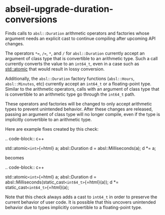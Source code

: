 abseil-upgrade-duration-conversions
===================================

Finds calls to `absl::Duration` arithmetic operators and factories whose
argument needs an explicit cast to continue compiling after upcoming API
changes.

The operators `*=`, `/=`, `*`, and `/` for `absl::Duration` currently
accept an argument of class type that is convertible to an arithmetic
type. Such a call currently converts the value to an `int64_t`, even in
a case such as [std::atomic](https://clang.llvm.org/extra/clang-tidy/checks/float) that would result in lossy
conversion.

Additionally, the `absl::Duration` factory functions (`absl::Hours`,
`absl::Minutes`, etc) currently accept an `int64_t` or a floating-point
type. Similar to the arithmetic operators, calls with an argument of
class type that is convertible to an arithmetic type go through the
`int64_t` path.

These operators and factories will be changed to only accept arithmetic
types to prevent unintended behavior. After these changes are released,
passing an argument of class type will no longer compile, even if the
type is implicitly convertible to an arithmetic type.

Here are example fixes created by this check:

.. code-block:: c++

std::atomic`<int>`{=html} a; absl::Duration d = absl::Milliseconds(a); d
\*= a;

becomes

.. code-block:: c++

std::atomic`<int>`{=html} a; absl::Duration d =
absl::Milliseconds(static\_cast`<int64_t>`{=html}(a)); d \*=
static\_cast`<int64_t>`{=html}(a);

Note that this check always adds a cast to `int64_t` in order to
preserve the current behavior of user code. It is possible that this
uncovers unintended behavior due to types implicitly convertible to a
floating-point type.
